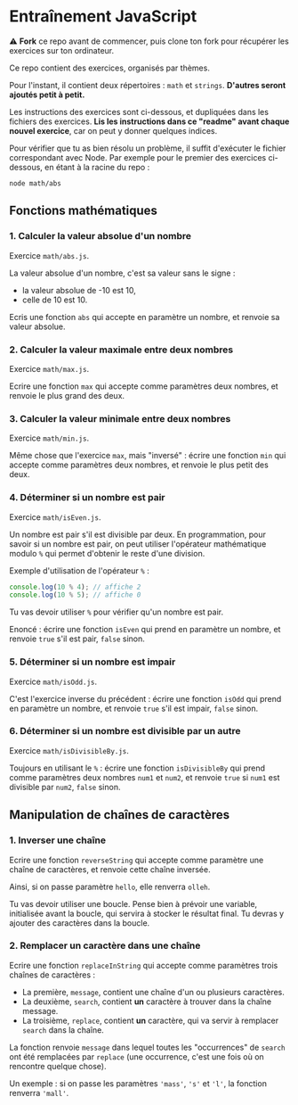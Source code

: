 # Entraînement JavaScript

:warning: **Fork** ce repo avant de commencer, puis clone ton fork pour récupérer les exercices sur ton ordinateur.

Ce repo contient des exercices, organisés par thèmes.

Pour l'instant, il contient deux répertoires : `math` et `strings`. **D'autres seront ajoutés petit à petit.**

Les instructions des exercices sont ci-dessous, et dupliquées dans les fichiers des exercices. **Lis les instructions dans ce "readme" avant chaque nouvel exercice**, car on peut y donner quelques indices.

Pour vérifier que tu as bien résolu un problème, il suffit d'exécuter le fichier correspondant avec Node. Par exemple pour le premier des exercices ci-dessous, en étant à la racine du repo :

```
node math/abs
```

## Fonctions mathématiques

### 1. Calculer la valeur absolue d'un nombre

Exercice `math/abs.js`.

La valeur absolue d'un nombre, c'est sa valeur sans le signe :

* la valeur absolue de -10 est 10,
* celle de 10 est 10.

Ecris une fonction `abs` qui accepte en paramètre un nombre, et renvoie sa valeur absolue.

### 2. Calculer la valeur maximale entre deux nombres 

Exercice `math/max.js`.

Ecrire une fonction `max` qui accepte comme paramètres deux nombres, et renvoie le plus grand des deux.

### 3. Calculer la valeur minimale entre deux nombres 

Exercice `math/min.js`.

Même chose que l'exercice `max`, mais "inversé" : écrire une fonction `min` qui accepte comme paramètres deux nombres, et renvoie le plus petit des deux.

### 4. Déterminer si un nombre est pair

Exercice `math/isEven.js`.

Un nombre est pair s'il est divisible par deux. En programmation, pour savoir si un nombre est pair, on peut utiliser l'opérateur mathématique modulo `%` qui permet d'obtenir le reste d'une division.

Exemple d'utilisation de l'opérateur `%` :

```javascript
console.log(10 % 4); // affiche 2
console.log(10 % 5); // affiche 0
```

Tu vas devoir utiliser `%` pour vérifier qu'un nombre est pair.

Enoncé :  écrire une fonction `isEven` qui prend en paramètre un nombre, et renvoie `true` s'il est pair, `false` sinon.

### 5. Déterminer si un nombre est impair

Exercice `math/isOdd.js`.

C'est l'exercice inverse du précédent :  écrire une fonction `isOdd` qui prend en paramètre un nombre, et renvoie `true` s'il est impair, `false` sinon.

### 6. Déterminer si un nombre est divisible par un autre

Exercice `math/isDivisibleBy.js`.

Toujours en utilisant le `%` :  écrire une fonction `isDivisibleBy` qui prend comme paramètres deux nombres `num1` et `num2`, et renvoie `true` si `num1` est divisible par `num2`, `false` sinon.

## Manipulation de chaînes de caractères

### 1. Inverser une chaîne

Ecrire une fonction `reverseString` qui accepte comme paramètre une chaîne de caractères, et renvoie cette chaîne inversée.

Ainsi, si on passe paramètre `hello`, elle renverra `olleh`.

Tu vas devoir utiliser une boucle. Pense bien à prévoir une variable, initialisée avant la boucle, qui servira à stocker le résultat final. Tu devras y ajouter des caractères dans la boucle.

### 2. Remplacer un caractère dans une chaîne

Ecrire une fonction `replaceInString` qui accepte comme paramètres trois chaînes de caractères :

* La première, `message`, contient une chaîne d'un ou plusieurs caractères.
* La deuxième, `search`, contient **un** caractère à trouver dans la chaîne message.
* La troisième, `replace`, contient **un** caractère, qui va servir à remplacer `search` dans la chaîne.

La fonction renvoie `message` dans lequel toutes les "occurrences" de `search` ont été remplacées par `replace` (une occurrence, c'est une fois où on rencontre quelque chose).

Un exemple : si on passe les paramètres `'mass'`, `'s'` et `'l'`, la fonction renverra `'mall'`.